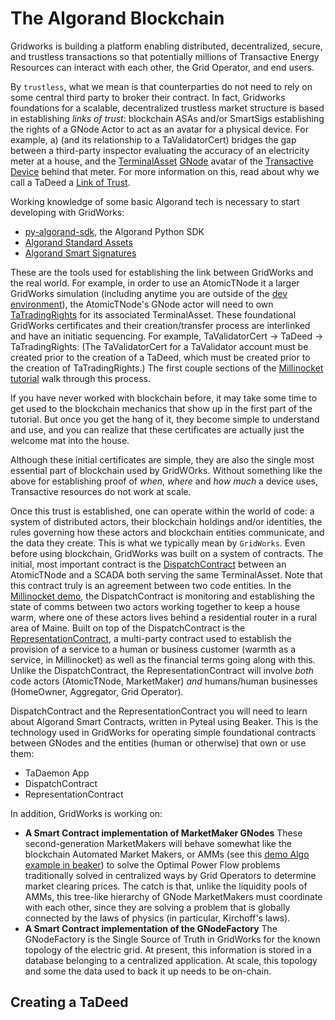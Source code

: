 # The Algorand Blockchain

Gridworks is building a platform enabling distributed, decentralized, secure, and trustless transactions so that potentially millions of Transactive Energy Resources can interact with each other, the Grid Operator, and end users.

By `trustless`, what we mean is that counterparties do not need to rely on some central third party to broker their contract.
In fact, Gridworks foundations for a scalable, decentralized trustless market structure is based in establishing _links of trust_:
blockchain ASAs and/or SmartSigs establishing the rights of a GNode Actor to act as an avatar for a physical device. For example,
a) (and its relationship to a TaValidatorCert) bridges the gap between a third-party inspector evaluating the accuracy
of an electricity meter at a house, and the [TerminalAsset](terminal-asset) [GNode](g-node) avatar of the [Transactive Device](transactive-device) behind that meter.
For more information on this, read about why we call a TaDeed a [Link of Trust](https://gridworks.readthedocs.io/en/latest/ta-deed.html#link-of-trust).

Working knowledge of some basic Algorand tech is necessary to start developing with GridWorks:

- [py-algorand-sdk](https://pypi.org/project/py-algorand-sdk/), the Algorand Python SDK
- [Algorand Standard Assets](https://developer.algorand.org/docs/get-details/asa/)
- [Algorand Smart Signatures](https://developer.algorand.org/docs/get-details/dapps/smart-contracts/frontend/smartsigs/)

These are the tools used for establishing the link between GridWorks and the real world. For example, in order to use an AtomicTNode
it a larger GridWorks simulation (including anytime you are outside of the [dev environment](universe)), the AtomicTNode's
GNode actor will need to own [TaTradingRights](ta-trading-rights) for its associated TerminalAsset. These foundational
GridWorks certificates and
their creation/transfer process are interlinked and have an initiatic sequencing. For example, TaValidatorCert -> TaDeed ->
TaTradingRights: (The TaValidatorCert for a TaValidator account must be created prior to the creation of a TaDeed, which
must be created prior to the creation of TaTradingRights.)
The first couple sections of the [Millinocket tutorial](millinocket-tutorial) walk through this process.

If you have never worked with blockchain before, it may take some time to get used to
the blockchain mechanics that show up in the first part of the tutorial. But once you get the hang of it, they become
simple to understand and use, and you can realize that these certificates are actually just the welcome mat into
the house.

Although these initial certificates are simple, they are also the single most essential part of blockchain used by
GridWOrks. Without something like the above for establishing proof of _when_, _where_ and _how much_ a device uses, Transactive
resources do not work at scale.

Once this trust is established, one can operate within the world of code: a system of distributed actors, their blockchain
holdings and/or identities, the rules governing how these actors and blockchain entities communicate, and the data they
create. This is what we typically mean by `GridWorks`. Even before using blockchain, GridWorks was built on a system
of contracts. The initial, most important contract is the [DispatchContract](dispatch-contract) between an AtomicTNode
and a SCADA both serving the same TerminalAsset. Note that this contract truly is an agreement between two code entities.
In the [Millinocket demo](millinocket-demo), the DispatchContract is monitoring and establishing the state of comms between
two actors working together to keep a house warm, where one of these actors lives behind a residential router in a
rural area of Maine. Built on top of the DispatchContract is the
[RepresentationContract](representation-contract), a multi-party contract used to establish the provision of a service
to a human or business customer (warmth as a service, in Millinocket) as well as the financial terms going along with
this. Unlike the DispatchContract, the RepresentationContract will involve _both_ code actors (AtomicTNode, MarketMaker)
_and_ humans/human businesses (HomeOwner, Aggregator, Grid Operator).

DispatchContract and the RepresentationContract
you will need to learn about Algorand Smart Contracts, written in Pyteal using Beaker. This
is the technology used in GridWorks for operating simple foundational contracts between GNodes and the entities (human or otherwise) that own or use them:

- TaDaemon App
- DispatchContract
- RepresentationContract

In addition, GridWorks is working on:

- **A Smart Contract implementation of MarketMaker GNodes** These second-generation MarketMakers will behave somewhat like the blockchain Automated Market Makers, or AMMs (see this [demo Algo example in beaker](https://github.com/algorand-devrel/beaker/tree/master/examples/amm)) to solve the Optimal Power Flow problems traditionally solved in centralized ways by Grid Operators to determine market clearing prices. The catch is that, unlike the liquidity pools of AMMs, this tree-like hierarchy of GNode MarketMakers must coordinate with each other, since they are solving a problem that is globally connected by the laws of physics (in particular, Kirchoff's laws).
- **A Smart Contract implementation of the GNodeFactory** The GNodeFactory is the Single Source
  of Truth in GridWorks for the known topology of the electric grid. At present, this information
  is stored in a database belonging to a centralized application. At scale, this topology and some the data used to back it up needs to be on-chain.

## Creating a TaDeed
